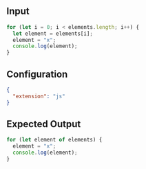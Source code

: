 
## Input
```javascript input
for (let i = 0; i < elements.length; i++) {
  let element = elements[i];
  element = "x";
  console.log(element);
}
```

## Configuration
```json configuration
{
  "extension": "js"
}
```

## Expected Output
```javascript expected output
for (let element of elements) {
  element = "x";
  console.log(element);
}
```
